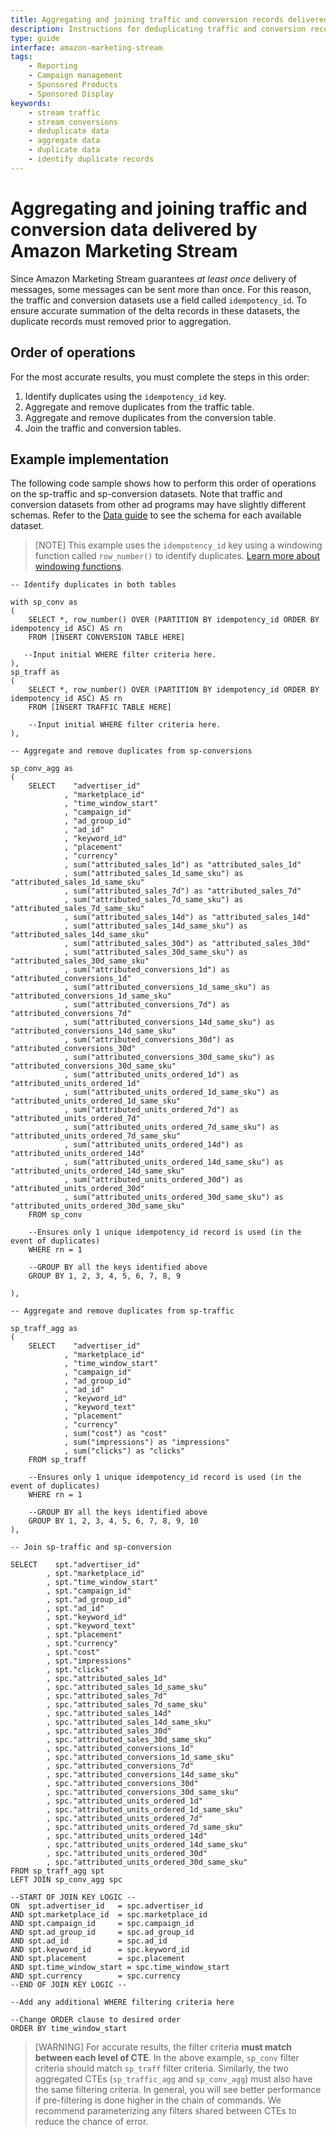 ```yaml
---
title: Aggregating and joining traffic and conversion records delivered by Amazon Marketing Stream
description: Instructions for deduplicating traffic and conversion records delivered using Amazon Marketing Stream 
type: guide
interface: amazon-marketing-stream
tags:
    - Reporting
    - Campaign management
    - Sponsored Products
    - Sponsored Display
keywords:
    - stream traffic
    - stream conversions
    - deduplicate data
    - aggregate data
    - duplicate data
    - identify duplicate records
---
```


# Aggregating and joining traffic and conversion data delivered by Amazon Marketing Stream

Since Amazon Marketing Stream guarantees *at least once* delivery of messages, some messages can be sent more than once. For this reason, the traffic and conversion datasets use a field called `idempotency_id`. To ensure accurate summation of the delta records in these datasets, the duplicate records must removed prior to aggregation. 

## Order of operations

For the most accurate results, you must complete the steps in this order:

1. Identify duplicates using the `idempotency_id` key.
2. Aggregate and remove duplicates from the traffic table.
3. Aggregate and remove duplicates from the conversion table.
3. Join the traffic and conversion tables.

## Example implementation

The following code sample shows how to perform this order of operations on the sp-traffic and sp-conversion datasets. Note that traffic and conversion datasets from other ad programs may have slightly different schemas. Refer to the [Data guide](guides/amazon-marketing-stream/data-guide) to see the schema for each available dataset.  

>[NOTE] This example uses the `idempotency_id` key using a windowing function called `row_number()` to identify duplicates. [Learn more about windowing functions](https://prestodb.io/docs/current/functions/window.html).

```
-- Identify duplicates in both tables

with sp_conv as 
(
    SELECT *, row_number() OVER (PARTITION BY idempotency_id ORDER BY idempotency_id ASC) AS rn
    FROM [INSERT CONVERSION TABLE HERE]
    
   --Input initial WHERE filter criteria here.
),
sp_traff as
(
    SELECT *, row_number() OVER (PARTITION BY idempotency_id ORDER BY idempotency_id ASC) AS rn
    FROM [INSERT TRAFFIC TABLE HERE]
    
    --Input initial WHERE filter criteria here.
),

-- Aggregate and remove duplicates from sp-conversions

sp_conv_agg as
(
    SELECT    "advertiser_id"
            , "marketplace_id"
            , "time_window_start"
            , "campaign_id"
            , "ad_group_id"
            , "ad_id"
            , "keyword_id"
            , "placement"
            , "currency"
            , sum("attributed_sales_1d") as "attributed_sales_1d"
            , sum("attributed_sales_1d_same_sku") as "attributed_sales_1d_same_sku"
            , sum("attributed_sales_7d") as "attributed_sales_7d"
            , sum("attributed_sales_7d_same_sku") as "attributed_sales_7d_same_sku"
            , sum("attributed_sales_14d") as "attributed_sales_14d"
            , sum("attributed_sales_14d_same_sku") as "attributed_sales_14d_same_sku"
            , sum("attributed_sales_30d") as "attributed_sales_30d"
            , sum("attributed_sales_30d_same_sku") as "attributed_sales_30d_same_sku"
            , sum("attributed_conversions_1d") as "attributed_conversions_1d"
            , sum("attributed_conversions_1d_same_sku") as "attributed_conversions_1d_same_sku"
            , sum("attributed_conversions_7d") as "attributed_conversions_7d"
            , sum("attributed_conversions_14d_same_sku") as "attributed_conversions_14d_same_sku"
            , sum("attributed_conversions_30d") as "attributed_conversions_30d"
            , sum("attributed_conversions_30d_same_sku") as "attributed_conversions_30d_same_sku"
            , sum("attributed_units_ordered_1d") as "attributed_units_ordered_1d"
            , sum("attributed_units_ordered_1d_same_sku") as "attributed_units_ordered_1d_same_sku"
            , sum("attributed_units_ordered_7d") as "attributed_units_ordered_7d"
            , sum("attributed_units_ordered_7d_same_sku") as "attributed_units_ordered_7d_same_sku"
            , sum("attributed_units_ordered_14d") as "attributed_units_ordered_14d"
            , sum("attributed_units_ordered_14d_same_sku") as "attributed_units_ordered_14d_same_sku"
            , sum("attributed_units_ordered_30d") as "attributed_units_ordered_30d"
            , sum("attributed_units_ordered_30d_same_sku") as "attributed_units_ordered_30d_same_sku"
    FROM sp_conv
    
    --Ensures only 1 unique idempotency_id record is used (in the event of duplicates)
    WHERE rn = 1
    
    --GROUP BY all the keys identified above
    GROUP BY 1, 2, 3, 4, 5, 6, 7, 8, 9

),

-- Aggregate and remove duplicates from sp-traffic

sp_traff_agg as
(
    SELECT    "advertiser_id"
            , "marketplace_id"
            , "time_window_start"
            , "campaign_id"
            , "ad_group_id"
            , "ad_id"
            , "keyword_id"
            , "keyword_text" 
            , "placement"
            , "currency"
            , sum("cost") as "cost"
            , sum("impressions") as "impressions"
            , sum("clicks") as "clicks"
    FROM sp_traff
    
    --Ensures only 1 unique idempotency_id record is used (in the event of duplicates)
    WHERE rn = 1
    
    --GROUP BY all the keys identified above
    GROUP BY 1, 2, 3, 4, 5, 6, 7, 8, 9, 10
),

-- Join sp-traffic and sp-conversion

SELECT    spt."advertiser_id"
        , spt."marketplace_id"
        , spt."time_window_start"
        , spt."campaign_id"
        , spt."ad_group_id"
        , spt."ad_id"
        , spt."keyword_id"
        , spt."keyword_text" 
        , spt."placement"
        , spt."currency"
        , spt."cost"
        , spt."impressions"
        , spt."clicks"
        , spc."attributed_sales_1d"
        , spc."attributed_sales_1d_same_sku"
        , spc."attributed_sales_7d"
        , spc."attributed_sales_7d_same_sku"
        , spc."attributed_sales_14d"
        , spc."attributed_sales_14d_same_sku"
        , spc."attributed_sales_30d"
        , spc."attributed_sales_30d_same_sku"
        , spc."attributed_conversions_1d"
        , spc."attributed_conversions_1d_same_sku"
        , spc."attributed_conversions_7d"
        , spc."attributed_conversions_14d_same_sku"
        , spc."attributed_conversions_30d"
        , spc."attributed_conversions_30d_same_sku"
        , spc."attributed_units_ordered_1d"
        , spc."attributed_units_ordered_1d_same_sku"
        , spc."attributed_units_ordered_7d"
        , spc."attributed_units_ordered_7d_same_sku"
        , spc."attributed_units_ordered_14d"
        , spc."attributed_units_ordered_14d_same_sku"
        , spc."attributed_units_ordered_30d"
        , spc."attributed_units_ordered_30d_same_sku"
FROM sp_traff_agg spt
LEFT JOIN sp_conv_agg spc 

--START OF JOIN KEY LOGIC --
ON  spt.advertiser_id   = spc.advertiser_id 
AND spt.marketplace_id  = spc.marketplace_id
AND spt.campaign_id     = spc.campaign_id
AND spt.ad_group_id     = spc.ad_group_id
AND spt.ad_id           = spc.ad_id
AND spt.keyword_id      = spc.keyword_id
AND spt.placement       = spc.placement
AND spt.time_window_start = spc.time_window_start
AND spt.currency        = spc.currency
--END OF JOIN KEY LOGIC --

--Add any additional WHERE filtering criteria here

--Change ORDER clause to desired order
ORDER BY time_window_start
```

>[WARNING] For accurate results, the filter criteria **must match between each level of CTE**. In the above example, `sp_conv` filter criteria should match `sp_traff` filter criteria. Similarly, the two aggregated CTEs (`sp_traffic_agg` and `sp_conv_agg`) must also have the same filtering criteria. In general, you will see better performance if pre-filtering is done higher in the chain of commands. We recommend parameterizing any filters shared between CTEs to reduce the chance of error. 